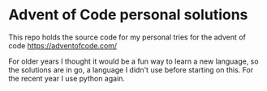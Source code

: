 # Advent of Code personal solutions
This repo holds the source code for my personal tries for the advent of code https://adventofcode.com/

For older years I thought it would be a fun way to learn a new language, so the solutions are in go, a language I didn't use before starting on this.
For the recent year I use python again.
